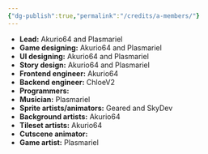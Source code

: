```yaml
---
{"dg-publish":true,"permalink":"/credits/a-members/"}
---
```


- **Lead:** Akurio64 and Plasmariel
- **Game designing:** Akurio64 and Plasmariel
- **UI designing:** Akurio64 and Plasmariel
- **Story design:** Akurio64 and Plasmariel
- **Frontend engineer:** Akurio64
- **Backend engineer:** ChloeV2
- **Programmers:** 
- **Musician:** Plasmariel
- **Sprite artists/animators:** Geared and SkyDev
- **Background artists:** Akurio64
- **Tileset artists:** Akurio64
- **Cutscene animator:**
- **Game artist:** Plasmariel